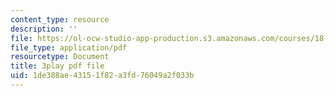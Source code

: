 ```yaml
---
content_type: resource
description: ''
file: https://ol-ocw-studio-app-production.s3.amazonaws.com/courses/18-02sc-multivariable-calculus-fall-2010/1de388ae43151f82a3fd76049a2f033b_AYixF5nY3Vc.pdf
file_type: application/pdf
resourcetype: Document
title: 3play pdf file
uid: 1de388ae-4315-1f82-a3fd-76049a2f033b
---
```

